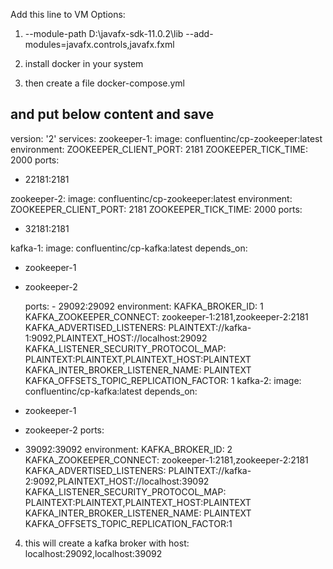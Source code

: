 Add this line to VM Options:

1. --module-path D:\javafx-sdk-11.0.2\lib --add-modules=javafx.controls,javafx.fxml

2. install docker in your system

3. then create a file docker-compose.yml

and put below content and save
---
version: '2'
services:
zookeeper-1:
image: confluentinc/cp-zookeeper:latest
environment:
ZOOKEEPER_CLIENT_PORT: 2181
ZOOKEEPER_TICK_TIME: 2000
ports:
- 22181:2181

zookeeper-2:
image: confluentinc/cp-zookeeper:latest
environment:
ZOOKEEPER_CLIENT_PORT: 2181
ZOOKEEPER_TICK_TIME: 2000
ports:
- 32181:2181

kafka-1:
image: confluentinc/cp-kafka:latest
depends_on:
- zookeeper-1
- zookeeper-2

    ports:
      - 29092:29092
    environment:
      KAFKA_BROKER_ID: 1
      KAFKA_ZOOKEEPER_CONNECT: zookeeper-1:2181,zookeeper-2:2181
      KAFKA_ADVERTISED_LISTENERS: PLAINTEXT://kafka-1:9092,PLAINTEXT_HOST://localhost:29092
      KAFKA_LISTENER_SECURITY_PROTOCOL_MAP: PLAINTEXT:PLAINTEXT,PLAINTEXT_HOST:PLAINTEXT
      KAFKA_INTER_BROKER_LISTENER_NAME: PLAINTEXT
      KAFKA_OFFSETS_TOPIC_REPLICATION_FACTOR: 1
kafka-2:
image: confluentinc/cp-kafka:latest
depends_on:
- zookeeper-1
- zookeeper-2
ports:
- 39092:39092
environment:
KAFKA_BROKER_ID: 2
KAFKA_ZOOKEEPER_CONNECT: zookeeper-1:2181,zookeeper-2:2181
KAFKA_ADVERTISED_LISTENERS: PLAINTEXT://kafka-2:9092,PLAINTEXT_HOST://localhost:39092
KAFKA_LISTENER_SECURITY_PROTOCOL_MAP: PLAINTEXT:PLAINTEXT,PLAINTEXT_HOST:PLAINTEXT
KAFKA_INTER_BROKER_LISTENER_NAME: PLAINTEXT
KAFKA_OFFSETS_TOPIC_REPLICATION_FACTOR:1
  
4. this will create a kafka broker with host: localhost:29092,localhost:39092
  
